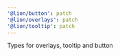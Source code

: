 ```yaml
---
'@lion/button': patch
'@lion/overlays': patch
'@lion/tooltip': patch
---
```


Types for overlays, tooltip and button
